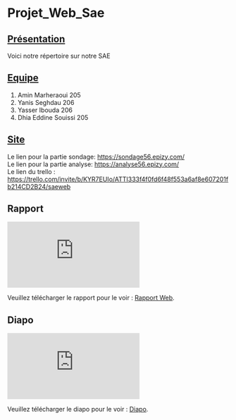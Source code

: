 # Projet_Web_Sae

## <u>Présentation</u>
Voici notre répertoire sur notre SAE

## <u>Equipe</u>
1. Amin Marheraoui 205
2. Yanis Seghdau 206
3. Yasser Ibouda 206
4. Dhia Eddine Souissi 205

## <u>Site</u><br>
Le lien pour la partie sondage: https://sondage56.epizy.com/<br>
Le lien pour la partie analyse: https://analyse56.epizy.com/<br>
Le lien du trello : https://trello.com/invite/b/KYR7EUIo/ATTI333f4f0fd6f48f553a6af8e607201fb214CD2B24/saeweb


## Rapport
<object data="https://github.com/aminmarh/Projet_Web_Sae/blob/main/Ressources/Rapport_SAE_Sondage.pdf" type="application/pdf" width="700px" height="700px">
    <embed src="https://github.com/aminmarh/Projet_Web_Sae/blob/main/Ressources/Rapport_SAE_Sondage.pdf">
        <p>Veuillez télécharger le rapport pour le voir : <a href="https://github.com/aminmarh/Projet_Web_Sae/blob/main/Ressources/Rapport_SAE_Sondage.pdf">Rapport Web</a>.</p>
    </embed>
</object>

## Diapo
<object data="https://github.com/aminmarh/Projet_Web_Sae/blob/main/Ressources/Diapo SAE Sondage.pdf" type="application/pdf" width="700px" height="700px">
    <embed src="https://github.com/aminmarh/Projet_Web_Sae/blob/main/Ressources/Diapo SAE Sondage.pdf">
        <p>Veuillez télécharger le diapo pour le voir : <a href="https://github.com/aminmarh/Projet_Web_Sae/blob/main/Ressources/Diapo SAE Sondage.pdf">Diapo</a>.</p>
    </embed>
</object>


